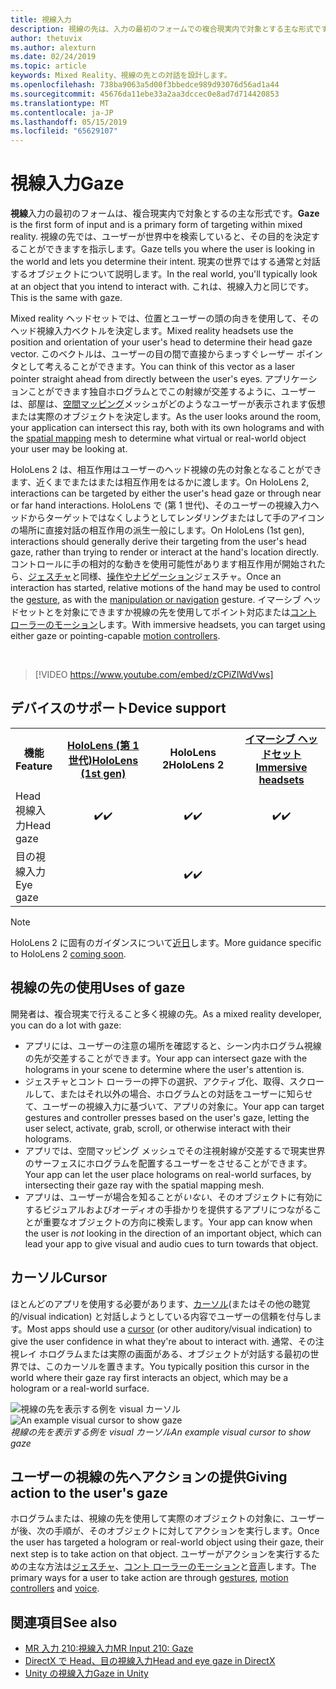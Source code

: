 ```yaml
---
title: 視線入力
description: 視線の先は、入力の最初のフォームでの複合現実内で対象とする主な形式です。
author: thetuvix
ms.author: alexturn
ms.date: 02/24/2019
ms.topic: article
keywords: Mixed Reality、視線の先との対話を設計します。
ms.openlocfilehash: 738ba9063a5d00f3bbedce989d93076d56ad1a44
ms.sourcegitcommit: 45676da11ebe33a2aa3dccec0e8ad7d714420853
ms.translationtype: MT
ms.contentlocale: ja-JP
ms.lasthandoff: 05/15/2019
ms.locfileid: "65629107"
---
```

# <a name="gaze"></a><span data-ttu-id="d894b-104">視線入力</span><span class="sxs-lookup"><span data-stu-id="d894b-104">Gaze</span></span>

<span data-ttu-id="d894b-105">**視線**入力の最初のフォームは、複合現実内で対象とするの主な形式です。</span><span class="sxs-lookup"><span data-stu-id="d894b-105">**Gaze** is the first form of input and is a primary form of targeting within mixed reality.</span></span> <span data-ttu-id="d894b-106">視線の先では、ユーザーが世界中を検索していると、その目的を決定することができますを指示します。</span><span class="sxs-lookup"><span data-stu-id="d894b-106">Gaze tells you where the user is looking in the world and lets you determine their intent.</span></span> <span data-ttu-id="d894b-107">現実の世界ではする通常と対話するオブジェクトについて説明します。</span><span class="sxs-lookup"><span data-stu-id="d894b-107">In the real world, you'll typically look at an object that you intend to interact with.</span></span> <span data-ttu-id="d894b-108">これは、視線入力と同じです。</span><span class="sxs-lookup"><span data-stu-id="d894b-108">This is the same with gaze.</span></span>

<span data-ttu-id="d894b-109">Mixed reality ヘッドセットでは、位置とユーザーの頭の向きを使用して、そのヘッド視線入力ベクトルを決定します。</span><span class="sxs-lookup"><span data-stu-id="d894b-109">Mixed reality headsets use the position and orientation of your user's head to determine their head gaze vector.</span></span> <span data-ttu-id="d894b-110">このベクトルは、ユーザーの目の間で直接からまっすぐレーザー ポインタとして考えることができます。</span><span class="sxs-lookup"><span data-stu-id="d894b-110">You can think of this vector as a laser pointer straight ahead from directly between the user's eyes.</span></span> <span data-ttu-id="d894b-111">アプリケーションことができます独自ホログラムとでこの射線が交差するように、ユーザーは、部屋は、[空間マッピング](spatial-mapping.md)メッシュがどのようなユーザーが表示されます仮想または実際のオブジェクトを決定します。</span><span class="sxs-lookup"><span data-stu-id="d894b-111">As the user looks around the room, your application can intersect this ray, both with its own holograms and with the [spatial mapping](spatial-mapping.md) mesh to determine what virtual or real-world object your user may be looking at.</span></span>

<span data-ttu-id="d894b-112">HoloLens 2 は、相互作用はユーザーのヘッド視線の先の対象となることができます、近くまでまたはまたは相互作用をはるかに渡します。</span><span class="sxs-lookup"><span data-stu-id="d894b-112">On HoloLens 2, interactions can be targeted by either the user's head gaze or through near or far hand interactions.</span></span>  <span data-ttu-id="d894b-113">HoloLens で (第 1 世代)、そのユーザーの視線入力ヘッドからターゲットではなくしようとしてレンダリングまたはして手のアイコンの場所に直接対話の相互作用の派生一般にします。</span><span class="sxs-lookup"><span data-stu-id="d894b-113">On HoloLens (1st gen), interactions should generally derive their targeting from the user's head gaze, rather than trying to render or interact at the hand's location directly.</span></span> <span data-ttu-id="d894b-114">コントロールに手の相対的な動きを使用可能性があります相互作用が開始されたら、[ジェスチャ](gestures.md)と同様、[操作やナビゲーション](gestures.md#composite-gestures)ジェスチャ。</span><span class="sxs-lookup"><span data-stu-id="d894b-114">Once an interaction has started, relative motions of the hand may be used to control the [gesture](gestures.md), as with the [manipulation or navigation](gestures.md#composite-gestures) gesture.</span></span> <span data-ttu-id="d894b-115">イマーシブ ヘッドセットとを対象にできますか視線の先を使用してポイント対応または[コント ローラーのモーション](motion-controllers.md)します。</span><span class="sxs-lookup"><span data-stu-id="d894b-115">With immersive headsets, you can target using either gaze or pointing-capable [motion controllers](motion-controllers.md).</span></span>

<br>

>[!VIDEO https://www.youtube.com/embed/zCPiZlWdVws]

## <a name="device-support"></a><span data-ttu-id="d894b-116">デバイスのサポート</span><span class="sxs-lookup"><span data-stu-id="d894b-116">Device support</span></span>

<table>
<tr>
<th><span data-ttu-id="d894b-117">機能</span><span class="sxs-lookup"><span data-stu-id="d894b-117">Feature</span></span></th><th style="width:150px"> <span data-ttu-id="d894b-118"><a href="hololens-hardware-details.md">HoloLens (第 1 世代)</a></span><span class="sxs-lookup"><span data-stu-id="d894b-118"><a href="hololens-hardware-details.md">HoloLens (1st gen)</a></span></span></th><th style="width:150px"><span data-ttu-id="d894b-119">HoloLens 2</span><span class="sxs-lookup"><span data-stu-id="d894b-119">HoloLens 2</span></span></th><th style="width:150px"> <span data-ttu-id="d894b-120"><a href="immersive-headset-hardware-details.md">イマーシブ ヘッドセット</a></span><span class="sxs-lookup"><span data-stu-id="d894b-120"><a href="immersive-headset-hardware-details.md">Immersive headsets</a></span></span></th>
</tr><tr>
<td> <span data-ttu-id="d894b-121">Head 視線入力</span><span class="sxs-lookup"><span data-stu-id="d894b-121">Head gaze</span></span></td><td style="text-align: center;"> <span data-ttu-id="d894b-122">✔️</span><span class="sxs-lookup"><span data-stu-id="d894b-122">✔️</span></span></td><td style="text-align: center;"> <span data-ttu-id="d894b-123">✔️</span><span class="sxs-lookup"><span data-stu-id="d894b-123">✔️</span></span></td><td style="text-align: center;"> <span data-ttu-id="d894b-124">✔️</span><span class="sxs-lookup"><span data-stu-id="d894b-124">✔️</span></span></td>
</tr><tr>
<td> <span data-ttu-id="d894b-125">目の視線入力</span><span class="sxs-lookup"><span data-stu-id="d894b-125">Eye gaze</span></span></td><td></td><td style="text-align: center;"><span data-ttu-id="d894b-126">✔️</span><span class="sxs-lookup"><span data-stu-id="d894b-126">✔️</span></span></td><td></td>
</tr>
</table>

> [!NOTE]
> <span data-ttu-id="d894b-127">HoloLens 2 に固有のガイダンスについて[近日](index.md#news-and-notes)します。</span><span class="sxs-lookup"><span data-stu-id="d894b-127">More guidance specific to HoloLens 2 [coming soon](index.md#news-and-notes).</span></span>


## <a name="uses-of-gaze"></a><span data-ttu-id="d894b-128">視線の先の使用</span><span class="sxs-lookup"><span data-stu-id="d894b-128">Uses of gaze</span></span>

<span data-ttu-id="d894b-129">開発者は、複合現実で行えること多く視線の先。</span><span class="sxs-lookup"><span data-stu-id="d894b-129">As a mixed reality developer, you can do a lot with gaze:</span></span>
* <span data-ttu-id="d894b-130">アプリには、ユーザーの注意の場所を確認すると、シーン内ホログラム視線の先が交差することができます。</span><span class="sxs-lookup"><span data-stu-id="d894b-130">Your app can intersect gaze with the holograms in your scene to determine where the user's attention is.</span></span>
* <span data-ttu-id="d894b-131">ジェスチャとコント ローラーの押下の選択、アクティブ化、取得、スクロールして、またはそれ以外の場合、ホログラムとの対話をユーザーに知らせて、ユーザーの視線入力に基づいて、アプリの対象に。</span><span class="sxs-lookup"><span data-stu-id="d894b-131">Your app can target gestures and controller presses based on the user's gaze, letting the user select, activate, grab, scroll, or otherwise interact with their holograms.</span></span>
* <span data-ttu-id="d894b-132">アプリでは、空間マッピング メッシュでその注視射線が交差するで現実世界のサーフェスにホログラムを配置するユーザーをさせることができます。</span><span class="sxs-lookup"><span data-stu-id="d894b-132">Your app can let the user place holograms on real-world surfaces, by intersecting their gaze ray with the spatial mapping mesh.</span></span>
* <span data-ttu-id="d894b-133">アプリは、ユーザーが場合を知ることが*いない*、そのオブジェクトに有効にするビジュアルおよびオーディオの手掛かりを提供するアプリにつながることが重要なオブジェクトの方向に検索します。</span><span class="sxs-lookup"><span data-stu-id="d894b-133">Your app can know when the user is *not* looking in the direction of an important object, which can lead your app to give visual and audio cues to turn towards that object.</span></span>

## <a name="cursor"></a><span data-ttu-id="d894b-134">カーソル</span><span class="sxs-lookup"><span data-stu-id="d894b-134">Cursor</span></span>

<span data-ttu-id="d894b-135">ほとんどのアプリを使用する必要があります、[カーソル](cursors.md)(またはその他の聴覚的/visual indication) と対話しようとしている内容でユーザーの信頼を付与します。</span><span class="sxs-lookup"><span data-stu-id="d894b-135">Most apps should use a [cursor](cursors.md) (or other auditory/visual indication) to give the user confidence in what they're about to interact with.</span></span> <span data-ttu-id="d894b-136">通常、その注視レイ ホログラムまたは実際の画面がある、オブジェクトが対話する最初の世界では、このカーソルを置きます。</span><span class="sxs-lookup"><span data-stu-id="d894b-136">You typically position this cursor in the world where their gaze ray first interacts an object, which may be a hologram or a real-world surface.</span></span>

<span data-ttu-id="d894b-137">![視線の先を表示する例を visual カーソル](images/cursor.jpg)</span><span class="sxs-lookup"><span data-stu-id="d894b-137">![An example visual cursor to show gaze](images/cursor.jpg)</span></span><br>
<span data-ttu-id="d894b-138">*視線の先を表示する例を visual カーソル*</span><span class="sxs-lookup"><span data-stu-id="d894b-138">*An example visual cursor to show gaze*</span></span>

## <a name="giving-action-to-the-users-gaze"></a><span data-ttu-id="d894b-139">ユーザーの視線の先へアクションの提供</span><span class="sxs-lookup"><span data-stu-id="d894b-139">Giving action to the user's gaze</span></span>

<span data-ttu-id="d894b-140">ホログラムまたは、視線の先を使用して実際のオブジェクトの対象に、ユーザーが後、次の手順が、そのオブジェクトに対してアクションを実行します。</span><span class="sxs-lookup"><span data-stu-id="d894b-140">Once the user has targeted a hologram or real-world object using their gaze, their next step is to take action on that object.</span></span> <span data-ttu-id="d894b-141">ユーザーがアクションを実行するための主な方法は[ジェスチャ](gestures.md)、[コント ローラーのモーション](motion-controllers.md)と[音声](voice-input.md)します。</span><span class="sxs-lookup"><span data-stu-id="d894b-141">The primary ways for a user to take action are through [gestures](gestures.md), [motion controllers](motion-controllers.md) and [voice](voice-input.md).</span></span>

## <a name="see-also"></a><span data-ttu-id="d894b-142">関連項目</span><span class="sxs-lookup"><span data-stu-id="d894b-142">See also</span></span>
* [<span data-ttu-id="d894b-143">MR 入力 210:視線入力</span><span class="sxs-lookup"><span data-stu-id="d894b-143">MR Input 210: Gaze</span></span>](holograms-210.md)
* [<span data-ttu-id="d894b-144">DirectX で Head、目の視線入力</span><span class="sxs-lookup"><span data-stu-id="d894b-144">Head and eye gaze in DirectX</span></span>](gaze-in-directx.md)
* [<span data-ttu-id="d894b-145">Unity の視線入力</span><span class="sxs-lookup"><span data-stu-id="d894b-145">Gaze in Unity</span></span>](gaze-in-unity.md)
